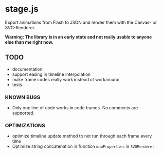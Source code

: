 # stage.js
Export animations from Flash to JSON and render them with the Canvas- or SVG-Renderer.

**Warning: The library is in an early state and not really usable to anyone else than me right now.**

## TODO
- documentation
- support easing in timeline interpolation
- make frame codes really work instead of workaround
- tests

### KNOWN BUGS
- Only one line of code works in code frames. No comments are supported.

### OPTIMIZATIONS
- optimize timeline update method to not run through each frame every time
- Optimize string concatenation in function `mapProperties` in `SVGRenderer`
